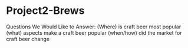 # Project2-Brews

Questions We Would Like to Answer:
(Where) is craft beer most popular
(what) aspects make a craft beer popular
(when/how) did the market for craft beer change
